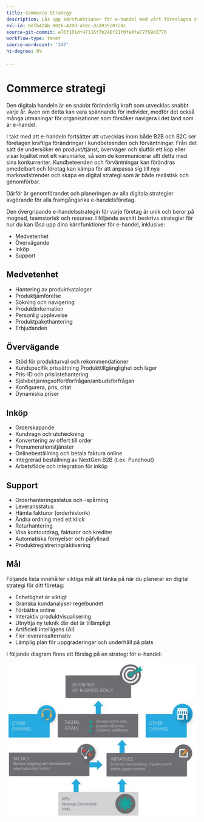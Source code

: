 ```yaml
---
title: Commerce Strategy
description: Lås upp kärnfunktioner för e-handel med vårt föreslagna strategiska ramverk.
exl-id: 0efb424b-9026-439d-a50c-d2d935c07c8c
source-git-commit: e76f101df47116f7b246f21f0fe0fa72769d2776
workflow-type: tm+mt
source-wordcount: '347'
ht-degree: 0%

---
```


# Commerce strategi

Den digitala handeln är en snabbt föränderlig kraft som utvecklas snabbt varje år. Även om detta kan vara spännande för individer, medför det också många utmaningar för organisationer som försöker navigera i det land som är e-handel.

I takt med att e-handeln fortsätter att utvecklas inom både B2B och B2C ser företagen kraftiga förändringar i kundbeteenden och förväntningar. Från det sätt de undersöker en produkt/tjänst, överväger och slutför ett köp eller visar lojalitet mot ett varumärke, så som de kommunicerar allt detta med sina konkurrenter. Kundbeteenden och förväntningar kan förändras omedelbart och företag kan kämpa för att anpassa sig till nya marknadstrender och skapa en digital strategi som är både realistisk och genomförbar.

Därför är genomförandet och planeringen av alla digitala strategier avgörande för alla framgångsrika e-handelsföretag.

Den övergripande e-handelsstrategin för varje företag är unik och beror på mognad, teamstorlek och resurser. I följande avsnitt beskrivs strategier för hur du kan låsa upp dina kärnfunktioner för e-handel, inklusive:

- Medvetenhet
- Övervägande
- Inköp
- Support

## Medvetenhet

- Hantering av produktkataloger
- Produktjämförelse
- Sökning och navigering
- Produktinformation
- Personlig upplevelse
- Produktpakethantering
- Erbjudanden

## Övervägande

- Stöd för produkturval och rekommendationer
- Kundspecifik prissättning Produkttillgänglighet och lager
- Pris-ID och prislistehantering
- Självbetjäningsoffertförfrågan/anbudsförfrågan
- Konfigurera, pris, citat
- Dynamiska priser

## Inköp

- Orderskapande
- Kundvagn och utcheckning
- Konvertering av offert till order
- Prenumerationstjänster
- Onlinebeställning och betala faktura online
- Integrerad beställning av NextGen B2B (t.ex. Punchout)
- Arbetsflöde och integration för inköp

## Support

- Orderhanteringsstatus och -spårning
- Leveransstatus
- Hämta fakturor (orderhistorik)
- Ändra ordning med ett klick
- Returhantering
- Visa kontoutdrag, fakturor och krediter
- Automatiska förnyelser och påfyllnad
- Produktregistrering/aktivering

## Mål

Följande lista innehåller viktiga mål att tänka på när du planerar en digital strategi för ditt företag:

- Enhetlighet är viktigt
- Granska kundanalyser regelbundet
- Förbättra online
- Interaktiv produktvisualisering
- Utnyttja ny teknik där det är tillämpligt
- Artificiell intelligens (AI)
- Fler leveransalternativ
- Lämplig plan för uppgraderingar och underhåll på plats

I följande diagram finns ett förslag på en strategi för e-handel:

![Commerce strategiramverk](../../assets/playbooks/commerce-strategy-framework.png)
